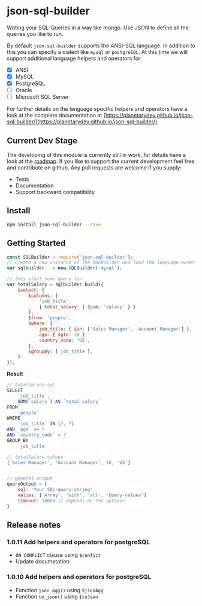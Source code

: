 # json-sql-builder

Writing your SQL-Queries in a way like mongo. Use JSON to define all the queries you like to run.

By default `json-sql-builder` supports the ANSI-SQL language. In addition to this you can specify a dialect like `mysql` or `postgreSQL`.
At this time we will support additional language helpers and operators for:
- [x] ANSI
- [x] MySQL
- [x] PostgreSQL
- [ ] Oracle
- [ ] Microsoft SQL Server

For further details on the language specific helpers and operators have a look at the complete
documentation at [https://planetarydev.github.io/json-sql-builder/](https://planetarydev.github.io/json-sql-builder/).

## Current Dev Stage

The developing of this module is currently still in work, for details have a look at the [roadmap](https://planetarydev.github.io/json-sql-builder/roadmap.html). If you like to support the current development feel free and contribute on github. Any pull requests are welcome if you supply:
- Tests
- Documentation
- Support backward compatibility


## Install

```sh
npm install json-sql-builder --save
```

## Getting Started

```javascript
const SQLBuilder = require('json-sql-builder');
// create a new instance of the SQLBuilder and load the language extension for mysql
var sqlbuilder   = new SQLBuilder('mysql');

// lets start some query fun
var totalSalary = sqlbuilder.build({
	$select: {
		$columns: [
			'job_title',
			{ total_salary: { $sum: 'salary' } }
		],
		$from: 'people',
		$where: {
			job_title: { $in: ['Sales Manager', 'Account Manager'] },
			age: { $gte: 18 },
			country_code: 'US',
		},
		$groupBy: ['job_title'],
	}
});

```

**Result**
```javascript
// totalSalary.sql
SELECT
	`job_title`,
	SUM(`salary`) AS `total_salary`
FROM
	`people`
WHERE
	`job_title` IN (?, ?)
AND `age` >= ?
AND `country_code` = ?
GROUP BY
	`job_title`

// totalSalary.values
['Sales Manager', 'Account Manager', 18, 'US']


// general output
queryOutput = {
	sql: 'Your SQL-query-string'
	values: ['Array', 'with', 'all', 'Query-values']
	timeout: 10000 // depends on the options
}

```

## Release notes

### 1.0.11 Add helpers and operators for **postgreSQL**
- `ON CONFLICT` clause using `$confict`
- Update documetation

### 1.0.10 Add helpers and operators for **postgreSQL**
- Function `json_agg()` using `$jsonAgg`
- Function `to_json()` using `$toJson`
